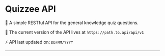 # Quizzee API

📖 A simple RESTful API for the general knowledge quiz questions.

📑 The current version of the API lives at `https://path.to.api/api/v1`

⚡ API last updated on: `DD/MM/YYYY`

---